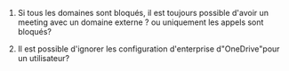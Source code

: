 1. Si tous les domaines sont bloqués, il est toujours possible d'avoir un meeting avec un domaine externe ? ou uniquement les appels sont bloqués?

2. Il est possible d'ignorer les configuration d'enterprise d"OneDrive"pour un utilisateur?

